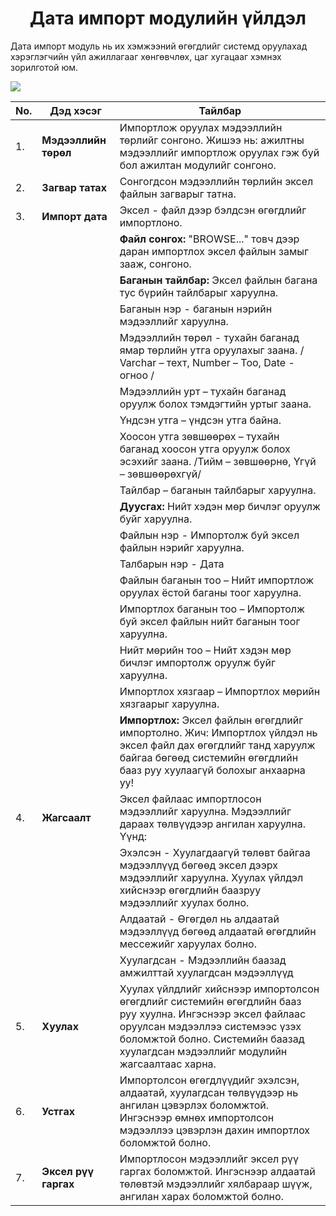 
<h1 align="center">Дата импорт модулийн үйлдэл</h1>

Дата импорт модуль нь их хэмжээний өгөгдлийг системд оруулахад хэрэглэгчийн үйл ажиллагааг хөнгөвчлөх, цаг хугацааг хэмнэх зорилготой юм.

![](../assets/images/modules/dataimport/DataImportList.jpg)

|No. | Дэд хэсэг | Тайлбар |
|----|--------|---------|
|1.  |**Мэдээллийн төрөл**|Импортлож оруулах мэдээллийн төрлийг сонгоно. Жишээ нь: ажилтны мэдээллийг импортлож оруулах гэж буй бол ажилтан модулийг сонгоно.|
|2.  |**Загвар татах**|Сонгогдсон мэдээллийн төрлийн эксел файлын загварыг татна.|
|3.  |**Импорт дата**|Эксел - файл дээр бэлдсэн өгөгдлийг импортлоно. |
|||**Файл сонгох:** "BROWSE..." товч дээр даран импортлох эксел файлын замыг зааж, сонгоно.|
|||**Баганын тайлбар:** Эксел файлын багана тус бүрийн тайлбарыг харуулна. |
|||                    Баганын нэр - баганын нэрийн мэдээллийг харуулна.|
|||                    Мэдээллийн төрөл  - тухайн баганад ямар төрлийн утга оруулахыг заана. / Varchar – техт, Number – Тоо, Date - огноо /|
|||                    Мэдээллийн урт – тухайн баганад оруулж болох тэмдэгтийн уртыг заана.|
|||                    Үндсэн утга – үндсэн утга байна.|
|||                    Хоосон утга зөвшөөрөх – тухайн баганад хоосон утга оруулж болох эсэхийг заана. /Тийм – зөвшөөрнө, Үгүй – зөвшөөрөхгүй/|
|||                    Тайлбар – баганын тайлбарыг харуулна.|
|||**Дуусгах:** Нийт хэдэн мөр бичлэг оруулж буйг харуулна.|
|||             Файлын нэр -  Импортолж буй эксел файлын нэрийг харуулна.|
|||             Талбарын нэр - Дата|
|||             Файлын баганын тоо – Нийт импортлож оруулах ёстой баганы тоог харуулна.|
|||             Импортлох баганын тоо – Импортолж буй эксел файлын нийт баганын тоог харуулна.|
|||             Нийт мөрийн тоо – Нийт хэдэн мөр бичлэг импортолж оруулж буйг харуулна.|
|||             Импортлох хязгаар – Импортлох мөрийн хязгаарыг харуулна.|
|||**Импортлох:** Эксел файлын өгөгдлийг импортолно. Жич: Импортлох үйлдэл нь эксел файл дах өгөгдлийг танд харуулж байгаа бөгөөд системийн өгөгдлийн бааз руу хуулаагүй болохыг анхаарна уу! |
|4.  |**Жагсаалт**|Эксел файлаас импортлосон мэдээллийг харуулна. Мэдээллийг дараах төлвүүдээр ангилан харуулна. Үүнд:|
|||Эхэлсэн - Хуулагдаагүй төлөвт байгаа мэдээллүүд бөгөөд эксел дээрх мэдээллийг харуулна. Хуулах үйлдэл хийснээр өгөгдлийн баазруу мэдээллийг хуулах болно.|
|||Алдаатай - Өгөгдөл нь алдаатай мэдээллүүд бөгөөд алдаатай өгөгдлийн мессежийг харуулах болно.|
|||Хуулагдсан - Мэдээллийн баазад амжилттай хуулагдсан мэдээллүүд|
|5.  |**Хуулах**|Хуулах үйлдлийг хийснээр импортолсон өгөгдлийг системийн өгөгдлийн бааз руу хуулна. Ингэснээр эксел файлаас оруулсан мэдээллээ системээс үзэх боломжтой болно. Системийн баазад хуулагдсан мэдээллийг модулийн жагсаалтаас харна.|
|6.  |**Устгах**|Импортолсон өгөгдлүүдийг эхэлсэн, алдаатай, хуулагдсан төлвүүдээр нь ангилан цэвэрлэх боломжтой. Ингэснээр өмнөх импортолсон мэдээллээ цэвэрлэн дахин импортлох боломжтой болно.|
|7.  |**Эксел рүү гаргах**|Импортлосон мэдээллийг эксел рүү гаргах боломжтой. Ингэснээр алдаатай төлөвтэй мэдээллийг хялбараар шүүж, ангилан харах боломжтой болно.|